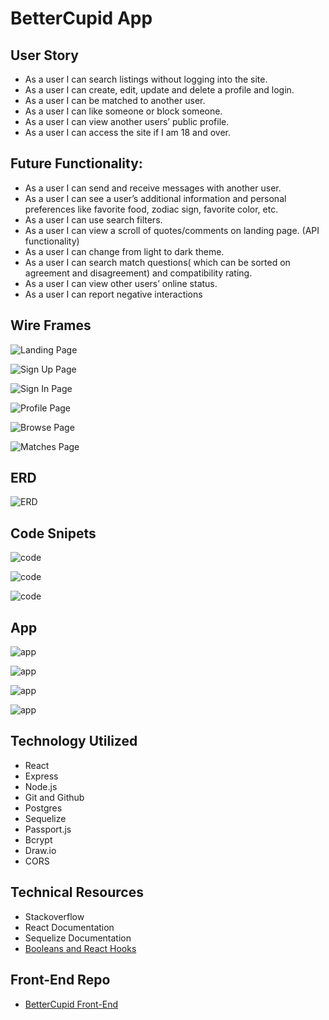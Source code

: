 # BetterCupid App
## User Story
* As a user I can search listings without logging into the site.
* As a user I can create, edit, update and delete a profile and login.
* As a user I can be matched to another user.
* As a user I can like someone or block someone.
* As a user I can view another users’ public profile.
* As a user I can access the site if I am 18 and over.

## Future Functionality:
* As a user I can send and receive messages with another user.
* As a user I can see a user’s additional information and personal preferences like favorite food, zodiac sign, favorite color, etc.
* As a user I can use search filters.
* As a user I can view a scroll of quotes/comments on landing page. (API functionality)
* As a user I can change from light to dark theme.
* As a user I can search match questions( which can be sorted on agreement and disagreement) and compatibility rating.
* As a user I can view other users’ online status.
* As a user I can report negative interactions

## Wire Frames
![Landing Page](https://raw.githubusercontent.com/astudillome/BetterCupid-pern-auth-frontend/main/public/images/image.png)

![Sign Up Page](https://raw.githubusercontent.com/astudillome/BetterCupid-pern-auth-frontend/main/public/images/image4.png)

![Sign In Page](https://raw.githubusercontent.com/astudillome/BetterCupid-pern-auth-frontend/main/public/images/image5.png)

![Profile Page](https://raw.githubusercontent.com/astudillome/BetterCupid-pern-auth-frontend/main/public/images/image2.png)

![Browse Page](https://raw.githubusercontent.com/astudillome/BetterCupid-pern-auth-frontend/main/public/images/image1.png)

![Matches Page](https://raw.githubusercontent.com/astudillome/BetterCupid-pern-auth-frontend/main/public/images/image3.png)

## ERD
![ERD](https://raw.githubusercontent.com/astudillome/BetterCupid-pern-auth-frontend/main/public/images/ERD.png)

## Code Snipets
![code](https://raw.githubusercontent.com/astudillome/BetterCupid-pern-auth-frontend/main/public/images/code1.png)

![code](https://raw.githubusercontent.com/astudillome/BetterCupid-pern-auth-frontend/main/public/images/code2.png)

![code](https://raw.githubusercontent.com/astudillome/BetterCupid-pern-auth-frontend/main/public/images/code3.png)

## App
![app](https://raw.githubusercontent.com/astudillome/BetterCupid-pern-auth-frontend/main/public/images/app3.png)

![app](https://raw.githubusercontent.com/astudillome/BetterCupid-pern-auth-frontend/main/public/images/app2.png)

![app](https://raw.githubusercontent.com/astudillome/BetterCupid-pern-auth-frontend/main/public/images/app1.png)

![app](https://raw.githubusercontent.com/astudillome/BetterCupid-pern-auth-frontend/main/public/images/app4.png)

## Technology Utilized
* React
* Express
* Node.js
* Git and Github
* Postgres
* Sequelize
* Passport.js
* Bcrypt
* Draw.io
* CORS

## Technical Resources
* Stackoverflow
* React Documentation
* Sequelize Documentation
* [Booleans and React Hooks](https://stackblitz.com/edit/react-boolean-hook-2?file=BasicBooleanState.js)

## Front-End Repo
* [BetterCupid Front-End](https://github.com/endiawilliams/bettercupid-frontend-devops)
